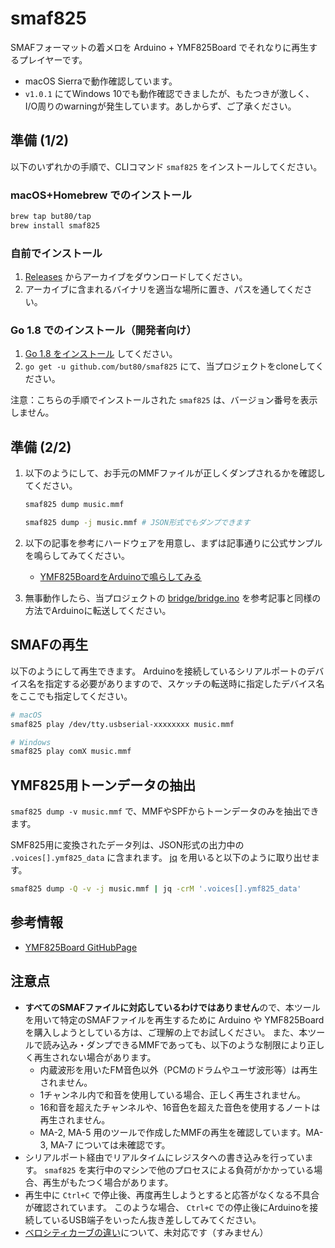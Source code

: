 # smaf825

SMAFフォーマットの着メロを Arduino + YMF825Board でそれなりに再生するプレイヤーです。

- macOS Sierraで動作確認しています。
- `v1.0.1` にてWindows 10でも動作確認できましたが、もたつきが激しく、I/O周りのwarningが発生しています。あしからず、ご了承ください。

## 準備 (1/2)

以下のいずれかの手順で、CLIコマンド `smaf825` をインストールしてください。

### macOS+Homebrew でのインストール

```bash
brew tap but80/tap
brew install smaf825
```

### 自前でインストール

1. [Releases](https://github.com/but80/smaf825/releases) からアーカイブをダウンロードしてください。
2. アーカイブに含まれるバイナリを適当な場所に置き、パスを通してください。

### Go 1.8 でのインストール（開発者向け）

1. [Go 1.8 をインストール](https://golang.org/dl/) してください。
2. `go get -u github.com/but80/smaf825` にて、当プロジェクトをcloneしてください。

注意：こちらの手順でインストールされた `smaf825` は、バージョン番号を表示しません。

## 準備 (2/2)

1. 以下のようにして、お手元のMMFファイルが正しくダンプされるかを確認してください。
   
   ```bash
   smaf825 dump music.mmf
   
   smaf825 dump -j music.mmf # JSON形式でもダンプできます
   ```
2. 以下の記事を参考にハードウェアを用意し、まずは記事通りに公式サンプルを鳴らしてみてください。
   - [YMF825BoardをArduinoで鳴らしてみる](https://fabble.cc/yamahafsm/ymf825boardarduino)
3. 無事動作したら、当プロジェクトの [bridge/bridge.ino](bridge/bridge.ino) を参考記事と同様の方法でArduinoに転送してください。

## SMAFの再生

以下のようにして再生できます。
Arduinoを接続しているシリアルポートのデバイス名を指定する必要がありますので、スケッチの転送時に指定したデバイス名をここでも指定してください。

```bash
# macOS
smaf825 play /dev/tty.usbserial-xxxxxxxx music.mmf

# Windows
smaf825 play comX music.mmf
```

## YMF825用トーンデータの抽出

`smaf825 dump -v music.mmf` で、MMFやSPFからトーンデータのみを抽出できます。

SMF825用に変換されたデータ列は、JSON形式の出力中の `.voices[].ymf825_data` に含まれます。
[jq](https://stedolan.github.io/jq/) を用いると以下のように取り出せます。

```bash
smaf825 dump -Q -v -j music.mmf | jq -crM '.voices[].ymf825_data'
```

## 参考情報

- [YMF825Board GitHubPage](https://yamaha-webmusic.github.io/ymf825board/intro/)

## 注意点

- **すべてのSMAFファイルに対応しているわけではありません**ので、本ツールを用いて特定のSMAFファイルを再生するために
  Arduino や YMF825Board を購入しようとしている方は、ご理解の上でお試しください。
  また、本ツールで読み込み・ダンプできるMMFであっても、以下のような制限により正しく再生されない場合があります。
  - 内蔵波形を用いたFM音色以外（PCMのドラムやユーザ波形等）は再生されません。
  - 1チャンネル内で和音を使用している場合、正しく再生されません。
  - 16和音を超えたチャンネルや、16音色を超えた音色を使用するノートは再生されません。
  - MA-2, MA-5 用のツールで作成したMMFの再生を確認しています。MA-3, MA-7 については未確認です。
- シリアルポート経由でリアルタイムにレジスタへの書き込みを行っています。
  `smaf825` を実行中のマシンで他のプロセスによる負荷がかかっている場合、再生がもたつく場合があります。
- 再生中に `Ctrl+C` で停止後、再度再生しようとすると応答がなくなる不具合が確認されています。
  このような場合、 `Ctrl+C` での停止後にArduinoを接続しているUSB端子をいったん抜き差ししてみてください。
- [ベロシティカーブの違い](https://web.archive.org/web/20050428062745/http://www.senyou.net:80/~nam/smaf/midv2ma3.html)について、未対応です（すみません）
